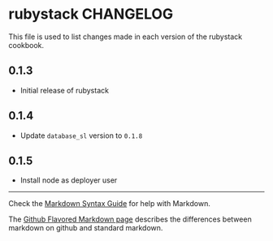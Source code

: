 rubystack CHANGELOG
==================

This file is used to list changes made in each version of the rubystack cookbook.

0.1.3
-----
- Initial release of rubystack

0.1.4
-----
- Update `database_sl` version to `0.1.8`

0.1.5
-----
- Install node as deployer user

- - -
Check the [Markdown Syntax Guide](http://daringfireball.net/projects/markdown/syntax) for help with Markdown.

The [Github Flavored Markdown page](http://github.github.com/github-flavored-markdown/) describes the differences between markdown on github and standard markdown.
